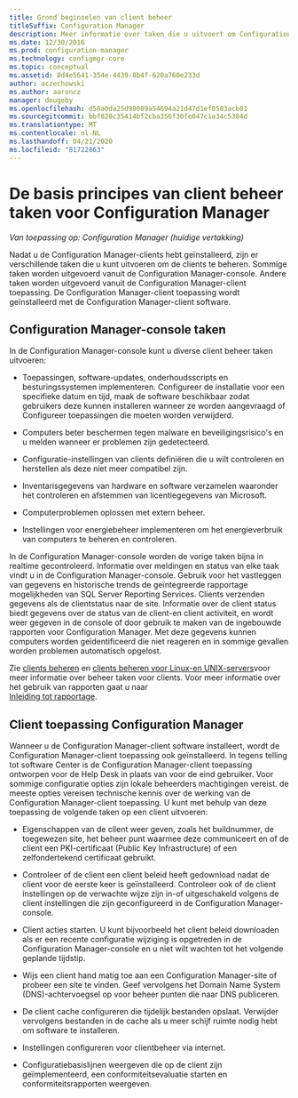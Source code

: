 ```yaml
---
title: Grond beginselen van client beheer
titleSuffix: Configuration Manager
description: Meer informatie over taken die u uitvoert om Configuration Manager-clients te beheren.
ms.date: 12/30/2016
ms.prod: configuration-manager
ms.technology: configmgr-core
ms.topic: conceptual
ms.assetid: 8d4e5641-354e-4439-8b4f-620a760e233d
author: aczechowski
ms.author: aaroncz
manager: dougeby
ms.openlocfilehash: d58a0da25d98089a54694a21d47d1ef8583acb81
ms.sourcegitcommit: bbf820c35414bf2cba356f30fe047c1a34c5384d
ms.translationtype: MT
ms.contentlocale: nl-NL
ms.lasthandoff: 04/21/2020
ms.locfileid: "81722863"
---
```

# <a name="fundamentals-of-client-management-tasks-for-configuration-manager"></a>De basis principes van client beheer taken voor Configuration Manager

*Van toepassing op: Configuration Manager (huidige vertakking)*

Nadat u de Configuration Manager-clients hebt geïnstalleerd, zijn er verschillende taken die u kunt uitvoeren om de clients te beheren.  Sommige taken worden uitgevoerd vanuit de Configuration Manager-console. Andere taken worden uitgevoerd vanuit de Configuration Manager-client toepassing. De Configuration Manager-client toepassing wordt geïnstalleerd met de Configuration Manager-client software.

## <a name="configuration-manager-console-tasks"></a>Configuration Manager-console taken
 In de Configuration Manager-console kunt u diverse client beheer taken uitvoeren:  

-   Toepassingen, software-updates, onderhoudsscripts en besturingssystemen implementeren. Configureer de installatie voor een specifieke datum en tijd, maak de software beschikbaar zodat gebruikers deze kunnen installeren wanneer ze worden aangevraagd of Configureer toepassingen die moeten worden verwijderd.  

-   Computers beter beschermen tegen malware en beveiligingsrisico's en u melden wanneer er problemen zijn gedetecteerd.  

-   Configuratie-instellingen van clients definiëren die u wilt controleren en herstellen als deze niet meer compatibel zijn.  

-   Inventarisgegevens van hardware en software verzamelen waaronder het controleren en afstemmen van licentiegegevens van Microsoft.  

-   Computerproblemen oplossen met extern beheer.  

-   Instellingen voor energiebeheer implementeren om het energieverbruik van computers te beheren en controleren.  

In de Configuration Manager-console worden de vorige taken bijna in realtime gecontroleerd. Informatie over meldingen en status van elke taak vindt u in de Configuration Manager-console. Gebruik voor het vastleggen van gegevens en historische trends de geïntegreerde rapportage mogelijkheden van SQL Server Reporting Services. Clients verzenden gegevens als de clientstatus naar de site.  Informatie over de client status biedt gegevens over de status van de client-en client activiteit, en wordt weer gegeven in de console of door gebruik te maken van de ingebouwde rapporten voor Configuration Manager. Met deze gegevens kunnen computers worden geïdentificeerd die niet reageren en in sommige gevallen worden problemen automatisch opgelost.  

 Zie [clients beheren](../../core/clients/manage/manage-clients.md) en [clients beheren voor Linux-en UNIX-servers](../../core/clients/manage/manage-clients-for-linux-and-unix-servers.md)voor meer informatie over beheer taken voor clients. Voor meer informatie over het gebruik van rapporten gaat u naar   
            [Inleiding tot rapportage](../../core/servers/manage/introduction-to-reporting.md).  

## <a name="configuration-manager-client-application"></a>Client toepassing Configuration Manager  
 Wanneer u de Configuration Manager-client software installeert, wordt de Configuration Manager-client toepassing ook geïnstalleerd. In tegens telling tot software Center is de Configuration Manager-client toepassing ontworpen voor de Help Desk in plaats van voor de eind gebruiker. Voor sommige configuratie opties zijn lokale beheerders machtigingen vereist. de meeste opties vereisen technische kennis over de werking van de Configuration Manager-client toepassing. U kunt met behulp van deze toepassing de volgende taken op een client uitvoeren:  

-   Eigenschappen van de client weer geven, zoals het buildnummer, de toegewezen site, het beheer punt waarmee deze communiceert en of de client een PKI-certificaat (Public Key Infrastructure) of een zelfondertekend certificaat gebruikt.  

-   Controleer of de client een client beleid heeft gedownload nadat de client voor de eerste keer is geïnstalleerd. Controleer ook of de client instellingen op de verwachte wijze zijn in-of uitgeschakeld volgens de client instellingen die zijn geconfigureerd in de Configuration Manager-console.  

-   Client acties starten. U kunt bijvoorbeeld het client beleid downloaden als er een recente configuratie wijziging is opgetreden in de Configuration Manager-console en u niet wilt wachten tot het volgende geplande tijdstip.  

-   Wijs een client hand matig toe aan een Configuration Manager-site of probeer een site te vinden. Geef vervolgens het Domain Name System (DNS)-achtervoegsel op voor beheer punten die naar DNS publiceren.  

-   De client cache configureren die tijdelijk bestanden opslaat. Verwijder vervolgens bestanden in de cache als u meer schijf ruimte nodig hebt om software te installeren.  

-   Instellingen configureren voor clientbeheer via internet.  

-   Configuratiebasislijnen weergeven die op de client zijn geïmplementeerd, een conformiteitsevaluatie starten en conformiteitsrapporten weergeven.  
